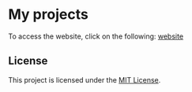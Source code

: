 


# My projects

To access the website, click on the following:  [website](https://tariq-sof.github.io/W2-Hw3-french-soup-in-css/)

## License

This project is licensed under the [MIT License](LICENSE).
